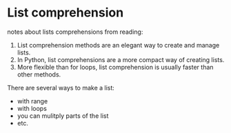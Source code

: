 # List comprehension

notes about lists comprehensions from reading:
1. List comprehension methods are an elegant way to create and manage lists. 
2. In Python, list comprehensions are a more compact way of creating lists. 
3. More flexible than for loops, list comprehension is usually faster than other methods.

There are several ways to make a list:
+ with range
+ with loops
+ you can mulitply parts of the list
+ etc.

